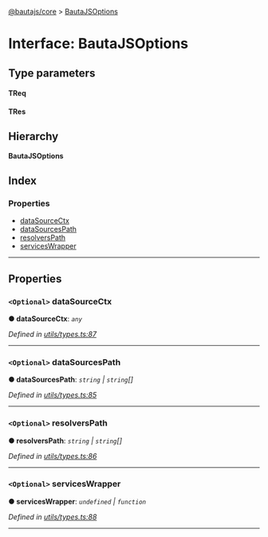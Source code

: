 [@bautajs/core](../README.md) > [BautaJSOptions](../interfaces/bautajsoptions.md)

# Interface: BautaJSOptions

## Type parameters
#### TReq 
#### TRes 
## Hierarchy

**BautaJSOptions**

## Index

### Properties

* [dataSourceCtx](bautajsoptions.md#datasourcectx)
* [dataSourcesPath](bautajsoptions.md#datasourcespath)
* [resolversPath](bautajsoptions.md#resolverspath)
* [servicesWrapper](bautajsoptions.md#serviceswrapper)

---

## Properties

<a id="datasourcectx"></a>

### `<Optional>` dataSourceCtx

**● dataSourceCtx**: *`any`*

*Defined in [utils/types.ts:87](https://github.axa.com/Digital/bauta-nodejs/blob/167ddcc/packages/bautajs/src/utils/types.ts#L87)*

___
<a id="datasourcespath"></a>

### `<Optional>` dataSourcesPath

**● dataSourcesPath**: *`string` \| `string`[]*

*Defined in [utils/types.ts:85](https://github.axa.com/Digital/bauta-nodejs/blob/167ddcc/packages/bautajs/src/utils/types.ts#L85)*

___
<a id="resolverspath"></a>

### `<Optional>` resolversPath

**● resolversPath**: *`string` \| `string`[]*

*Defined in [utils/types.ts:86](https://github.axa.com/Digital/bauta-nodejs/blob/167ddcc/packages/bautajs/src/utils/types.ts#L86)*

___
<a id="serviceswrapper"></a>

### `<Optional>` servicesWrapper

**● servicesWrapper**: *`undefined` \| `function`*

*Defined in [utils/types.ts:88](https://github.axa.com/Digital/bauta-nodejs/blob/167ddcc/packages/bautajs/src/utils/types.ts#L88)*

___

